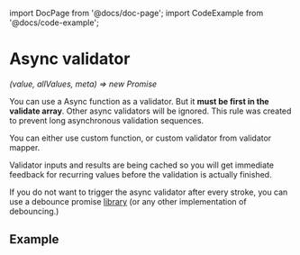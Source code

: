 import DocPage from '@docs/doc-page';
import CodeExample from '@docs/code-example';

<DocPage>

# Async validator

*(value, allValues, meta) => new Promise*

You can use a Async function as a validator. But it **must be first in the validate array**. Other async validators will be ignored. This rule was created to prevent long asynchronous validation sequences.

You can either use custom function, or custom validator from validator mapper.

Validator inputs and results are being cached so you will get immediate feedback for recurring values before the validation is actually finished.

If you do not want to trigger the async validator after every stroke, you can use a debounce promise [library](https://github.com/slorber/awesome-debounce-promise)
(or any other implementation of debouncing.)

## Example

<CodeExample mode="preview" source="components/validators/async-validator" />

</DocPage>
